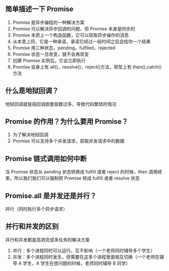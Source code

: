 ## 简单描述一下 Promise

1. Promise 是异步编程的一种解决方案
2. Promise 可以解决异步回调的问题，但 Promise 本身是同步的
3. Promise 本质上一个构造函数，它可以获取异步操作的消息
4. 从本意上将，它是一种承诺，承诺它经过一段时间之后会给你一个结果
5. Promise 用三种状态，pending，fulfiled，rejected
6. Promise 状态一旦改变，就不会再改变
7. 创建 Promise 实例后，它会立即执行
8. Promise 自身上有 all()，resolve()，reject()方法，原型上有 then(),catch()方法

## 什么是地狱回调？

地狱回调就是指回调嵌套层数过多，导致代码繁琐的情况

## Promise 的作用？为什么要用 Promise？

1. 为了解决地狱回调
2. Promise 可以支持多个并发请求，获取并发请求中的数据

## Promise 链式调用如何中断

当 Promise 状态从 pending 状态转换成 fulfill 或者 reject 的时候，then 调用结束，所以我们我们可以强制把 Promise 转成 fulfill 或者 resolve 状态

## Promise.all 是并发还是并行？

并行（同时执行多个异步请求）

## 并行和并发的区别

并行和并发都是高效完成多任务的解决方案

1. 并行：多个进程同时可以运行，互不影响（一个老师同时辅导多个学生）
2. 并发：多个进程同时发生，但需要在这多个进程里面相互切换（一个老师在辅导 A 学生，A 学生在想问题的时候，老师同时辅导 B 同学）
